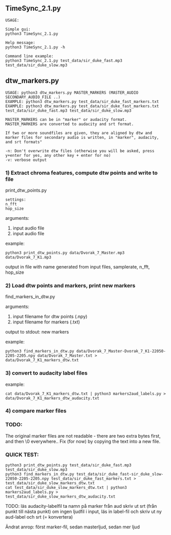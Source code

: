 ## TimeSync_2.1.py

```
USAGE:

Simple gui:
python3 TimeSync_2.1.py

Help message:
python3 TimeSync_2.1.py -h

Command line example:
python3 TimeSync_2.1.py test_data/sir_duke_fast.mp3 test_data/sir_duke_slow.mp3

```



















## dtw_markers.py

```
USAGE: python3 dtw_markers.py MASTER_MARKERS (MASTER_AUDIO SECONDARY_AUDIO_FILE ..)
EXAMPLE: python3 dtw_markers.py test_data/sir_duke_fast_markers.txt
EXAMPLE: python3 dtw_markers.py test_data/sir_duke_fast_markers.txt test_data/sir_duke_fast.mp3 test_data/sir_duke_slow.mp3

MASTER_MARKERS can be in "marker" or audacity format.
MASTER_MARKERS are converted to audacity and srt format.

If two or more soundfiles are given, they are aligned by dtw and marker files for secondary audio is written, in "marker", audacity, and srt formats"

```

```
-n: Don't overwrite dtw files (otherwise you will be asked, press y+enter for yes, any other key + enter for no)
-v: verbose output
```








### 1) Extract chroma features, compute dtw points and write to file

print_dtw_points.py

```
settings:
n_fft
hop_size
```

arguments:

1. input audio file
2. input audio file


example:

`python3 print_dtw_points.py data/Dvorak_7_Master.mp3 data/Dvorak_7_K1.mp3 `

output in file with name generated from input files, samplerate, n_fft, hop_size


### 2) Load dtw points and markers, print new markers

find_markers_in_dtw.py

arguments:

1. input filename for dtw points (.npy)
2. input filename for markers (.txt)

output to stdout: new markers

example:

`python3 find_markers_in_dtw.py data/Dvorak_7_Master-Dvorak_7_K1-22050-2205-2205.npy data/Dvorak_7_Master.txt > data/Dvorak_7_K1_markers_dtw.txt`

### 3) convert to audacity label files

example:

`cat data/Dvorak_7_K1_markers_dtw.txt | python3 markers2aud_labels.py > data/Dvorak_7_K1_markers_dtw_audacity.txt`

### 4) compare marker files


### TODO:
The original marker files are not readable - there are two extra bytes first, and then \0 everywhere..
Fix (for now) by copying the text into a new file.


### QUICK TEST:
```
python3 print_dtw_points.py test_data/sir_duke_fast.mp3 test_data/sir_duke_slow.mp3
python3 find_markers_in_dtw.py test_data/sir_duke_fast-sir_duke_slow-22050-2205-2205.npy test_data/sir_duke_fast_markers.txt > test_data/sir_duke_slow_markers_dtw.txt
cat test_data/sir_duke_slow_markers_dtw.txt | python3 markers2aud_labels.py > test_data/sir_duke_slow_markers_dtw_audacity.txt
```



TODO:
läs audacity-labelfil
ta namn på marker från aud
skriv ut srt (från punkt till nästa punkt)
om ingen ljudfil i input, läs in label-fil och skriv ut ny aud-label och srt (= konvertera)


Ändrat anrop: först marker-fil, sedan masterljud, sedan mer ljud
